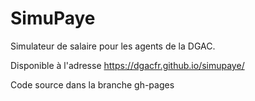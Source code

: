 # SimuPaye

Simulateur de salaire pour les agents de la DGAC.

Disponible à l'adresse https://dgacfr.github.io/simupaye/

Code source dans la branche gh-pages
